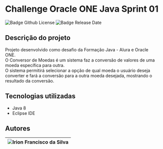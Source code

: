 # Challenge Oracle ONE Java Sprint 01<br>
![Badge Github License](https://img.shields.io/github/license/irion-silva/Challenge-Oracle-ONE-Java-Sprint-01)
![Badge Release Date](https://img.shields.io/badge/release%20date-may%202022-orange)<br>
 ## Descrição do projeto<br>
 Projeto desenvolvido como desafio da Formação Java - Alura e Oracle ONE.<br>
 O Conversor de Moedas é um sistema faz a conversão de valores de uma moeda específica para outra.<br>
 O sistema permitirá selecionar a opção de qual moeda o usuário deseja converter e fará a conversão para a outra moeda desejada, mostrando o resultado da conversão.


## Tecnologias utilizadas<br>
<ul>
    <li>Java 8</li>
    <li>Eclipse IDE</li>
</ul>

## Autores<br>

| ![<img src="https://avatars.githubusercontent.com/u/83726646?v=4" width=115><br><sub>Irion Francisco da Silva</sub>](https://github.com/irion-silva) |
| ------ |
    
